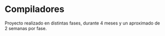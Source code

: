 # Compiladores
Proyecto realizado en distintas fases, durante 4 meses y un aproximado de 2 semanas por fase.
